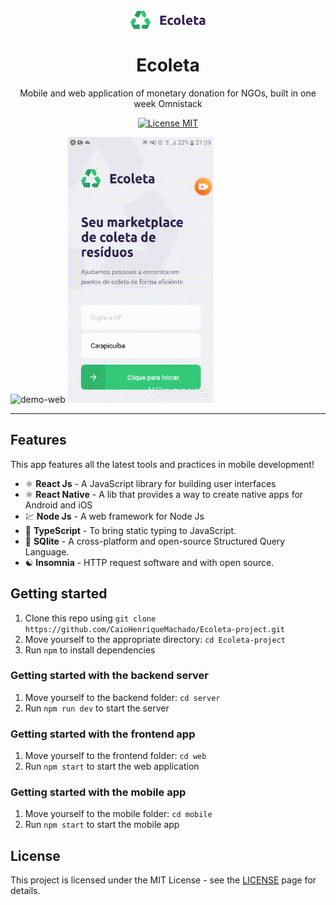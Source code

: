 <h1 align="center">
<br>
  <img src="./web/src/assets/logo.svg" alt="Ecoleta" width="120">
<br>
<br>
Ecoleta
</h1>

<p align="center">Mobile and web application of monetary donation for NGOs, built in one week Omnistack</p>

<p align="center">
  <a href="https://opensource.org/licenses/MIT">
    <img src="https://img.shields.io/badge/License-MIT-blue.svg" alt="License MIT">
  </a>
</p>

<div>
  <img src="./web/src/assets/demo_web.gif" alt="demo-web" height="425" width="660">
  <img src="./mobile/assets/demo_app.gif" alt="demo-mobile" height="425">
</div>

<hr />

## Features

This app features all the latest tools and practices in mobile development!

- ⚛️ **React Js** 	- A JavaScript library for building user interfaces
- ⚛️ **React Native** 	- A lib that provides a way to create native apps for Android and iOS
- 💹 **Node Js** 	- A web framework for Node Js
- 📄 **TypeScript**	- To bring static typing to JavaScript.
- 📄 **SQlite** 		- A cross-platform and open-source Structured Query Language.
- ☯️ **Insomnia** 	- HTTP request software and with open source.


## Getting started

1. Clone this repo using `git clone https://github.com/CaioHenriqueMachado/Ecoleta-project.git`
2. Move yourself to the appropriate directory: `cd Ecoleta-project`<br />
3. Run `npm` to install dependencies<br />


### Getting started with the backend server

1. Move yourself to the backend folder: `cd server`
2. Run `npm run dev` to start the server

### Getting started with the frontend app

1. Move yourself to the frontend folder: `cd web`
2. Run `npm start` to start the web application

### Getting started with the mobile app

1. Move yourself to the mobile folder: `cd mobile`
2. Run `npm start` to start the mobile app


## License

This project is licensed under the MIT License - see the [LICENSE](https://opensource.org/licenses/MIT) page for details.
